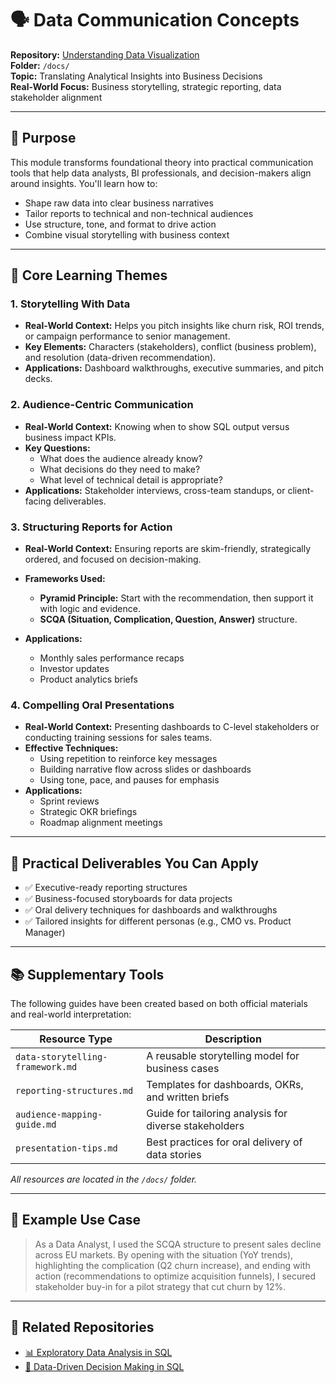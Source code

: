 # 🗣️ Data Communication Concepts

**Repository:** [Understanding Data Visualization](https://github.com/VibeHarboe/Understanding-Data-Visualization)  
**Folder:** `/docs/`  
**Topic:** Translating Analytical Insights into Business Decisions  
**Real-World Focus:** Business storytelling, strategic reporting, data stakeholder alignment

---

## 🎯 Purpose

This module transforms foundational theory into practical communication tools that help data analysts, BI professionals, and decision-makers align around insights. You'll learn how to:

- Shape raw data into clear business narratives  
- Tailor reports to technical and non-technical audiences  
- Use structure, tone, and format to drive action  
- Combine visual storytelling with business context

---

## 🧭 Core Learning Themes

### 1. Storytelling With Data
- **Real-World Context:** Helps you pitch insights like churn risk, ROI trends, or campaign performance to senior management.
- **Key Elements:** Characters (stakeholders), conflict (business problem), and resolution (data-driven recommendation).
- **Applications:** Dashboard walkthroughs, executive summaries, and pitch decks.

### 2. Audience-Centric Communication
- **Real-World Context:** Knowing when to show SQL output versus business impact KPIs.
- **Key Questions:**  
  - What does the audience already know?  
  - What decisions do they need to make?  
  - What level of technical detail is appropriate?
- **Applications:** Stakeholder interviews, cross-team standups, or client-facing deliverables.

### 3. Structuring Reports for Action
- **Real-World Context:** Ensuring reports are skim-friendly, strategically ordered, and focused on decision-making.
- **Frameworks Used:**  
  - **Pyramid Principle:** Start with the recommendation, then support it with logic and evidence.  
  - **SCQA (Situation, Complication, Question, Answer)** structure.

- **Applications:**  
  - Monthly sales performance recaps  
  - Investor updates  
  - Product analytics briefs

### 4. Compelling Oral Presentations
- **Real-World Context:** Presenting dashboards to C-level stakeholders or conducting training sessions for sales teams.
- **Effective Techniques:**  
  - Using repetition to reinforce key messages  
  - Building narrative flow across slides or dashboards  
  - Using tone, pace, and pauses for emphasis
- **Applications:**  
  - Sprint reviews  
  - Strategic OKR briefings  
  - Roadmap alignment meetings

---

## 🔧 Practical Deliverables You Can Apply

- ✅ Executive-ready reporting structures  
- ✅ Business-focused storyboards for data projects  
- ✅ Oral delivery techniques for dashboards and walkthroughs  
- ✅ Tailored insights for different personas (e.g., CMO vs. Product Manager)

---

## 📚 Supplementary Tools

The following guides have been created based on both official materials and real-world interpretation:

| Resource Type            | Description                                              |
|--------------------------|----------------------------------------------------------|
| `data-storytelling-framework.md` | A reusable storytelling model for business cases       |
| `reporting-structures.md`        | Templates for dashboards, OKRs, and written briefs    |
| `audience-mapping-guide.md`      | Guide for tailoring analysis for diverse stakeholders |
| `presentation-tips.md`           | Best practices for oral delivery of data stories      |

_All resources are located in the `/docs/` folder._

---

## 🧠 Example Use Case

> As a Data Analyst, I used the SCQA structure to present sales decline across EU markets. By opening with the situation (YoY trends), highlighting the complication (Q2 churn increase), and ending with action (recommendations to optimize acquisition funnels), I secured stakeholder buy-in for a pilot strategy that cut churn by 12%.

---

## 📎 Related Repositories

- [📊 Exploratory Data Analysis in SQL](https://github.com/VibeHarboe/Exploratory-Data-Analysis-in-SQL)
- [🧠 Data-Driven Decision Making in SQL](https://github.com/VibeHarboe/Data-Driven-Decision-Making-in-SQL)

